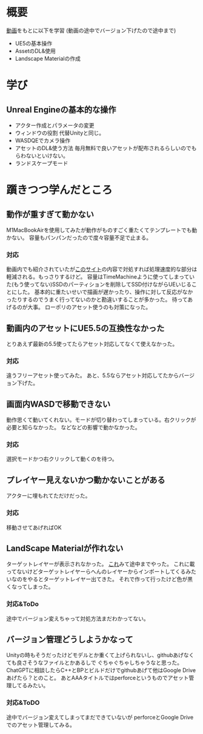 # 概要
[動画](https://www.youtube.com/watch?v=9sHYQftP_hg&t=7391s)をもとに以下を学習
(動画の途中でバージョン下げたので途中まで)
- UE5の基本操作
- AssetのDL&使用
- Landscape Materialの作成

# 学び
## Unreal Engineの基本的な操作
- アクター作成とパラメータの変更
- ウィンドウの役割
  代替Unityと同じ。
- WASDQEでカメラ操作
- アセットのDL&使う方法
  毎月無料で良いアセットが配布されるらしいのでもらわないといけない。
- ランドスケープモード

# 躓きつつ学んだところ
## 動作が重すぎて動かない
M1MacBookAirを使用してみたが動作がものすごく重たくてテンプレートでも動かない。
容量もパンパンだったので度々容量不足で止まる。
### 対応
動画内でも紹介されていたが[このサイト](https://zenn.dev/daichi_gamedev/books/unreal-engine-tutorial/viewer/ready-editor-slow)の内容で対処すれば処理速度的な部分は軽減される。もっさりするけど。
容量はTimeMachineように使ってしまっていた(もう使ってない)SSDのパーティションを削除してSSD付けながらUEいじることにした。
基本的に重たいせいで描画が遅かったり、操作に対して反応がなかったりするのでうまく行ってないのかと勘違いすることが多かった。
待ってあげるのが大事。
ローポリのアセット使うのも対策になった。

## 動画内のアセットにUE5.5の互換性なかった
とりあえず最新の5.5使ってたらアセット対応してなくて使えなかった。
### 対応
違うフリーアセット使ってみた。
あと、5.5ならアセット対応してたからバージョン下げた。

## 画面内WASDで移動できない
動作思くて動いてくれない。モードが切り替わってしまっている。右クリックが必要と知らなかった。
などなどの影響で動かなかった。
### 対応
選択モードかつ右クリックして動くのを待つ。

## プレイヤー見えないかつ動かないことがある
アクターに埋もれてただけだった。
### 対応
移動させてあげればOK

## LandScape Materialが作れない
ターゲットレイヤーが表示されなかった。
[これ](https://zenn.dev/daichi_gamedev/books/unreal-engine-5/viewer/landscape-material)みて途中までやった。
これに載ってないけどターゲットレイヤーらへんのレイヤーからインポートしてくるみたいなのをやるとターゲットレイヤー出てきた。
それで作って行ったけど色が黒くなってしまった。
### 対応&ToDo
途中でバージョン変えちゃって対処方法まだわかってない。

## バージョン管理どうしようかなって
Unityの時もそうだったけどモデルとか重くて上げられないし、githubあげなくても良さそうなファイルとかあるしで
ぐちゃぐちゃしちゃうなと思った。
ChatGPTに相談したらC++とBPとビルドだけでgithubあげて他はGoogle Driveあげたら？とのこと。
あとAAAタイトルではperforceというものでアセット管理してるみたい。
### 対応&ToDO
途中でバージョン変えてしまってまだできていないが
perforceとGoogle Driveでのアセット管理してみる。
